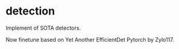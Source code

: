 # detection

Implement of SOTA detectors.

 Now finetune based on Yet Another EfficientDet Pytorch by Zylo117.




